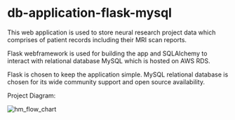 # db-application-flask-mysql

This web application is used to store neural research project data which comprises of patient records including their MRI scan reports.

Flask webframework is used for building the app and SQLAlchemy to interact with relational database MySQL which is hosted on AWS RDS.

Flask is chosen to keep the application simple. MySQL relational database is chosen for its wide community support and open source availability.

Project Diagram:

![hm_flow_chart](https://user-images.githubusercontent.com/36255931/36573033-cfe23d84-180c-11e8-958f-d2eb4db38eaa.PNG)

